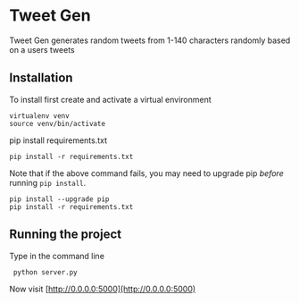 # Tweet Gen

Tweet Gen generates random tweets from 1-140 characters randomly based on a users tweets

## Installation


To install first create and activate a virtual environment

```
virtualenv venv
source venv/bin/activate
```

pip install requirements.txt

```
pip install -r requirements.txt
```

Note that if the above command fails, you may need to upgrade pip _before_ running `pip install`.

```
pip install --upgrade pip
pip install -r requirements.txt
```


## Running the project

Type in the command line 

```
 python server.py
```

Now visit [http://0.0.0.0:5000](http://0.0.0.0:5000)
